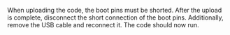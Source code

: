 When uploading the code, the boot pins must be shorted. After the upload is complete, disconnect the short connection of the boot pins. Additionally, remove the USB cable and reconnect it. The code should now run.
